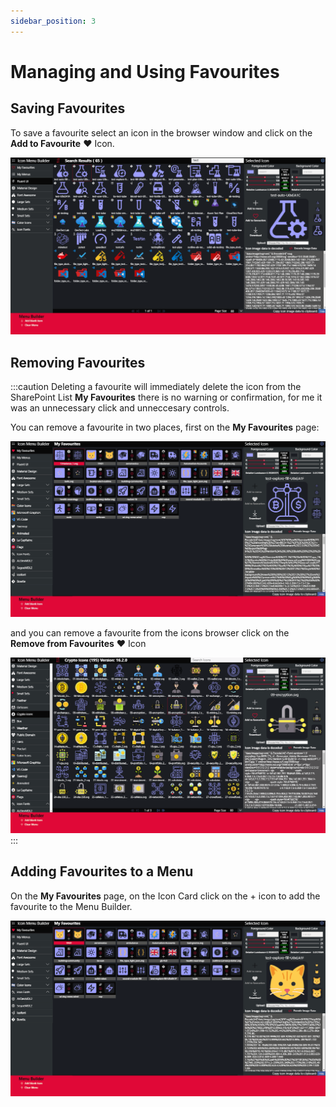 ```yaml
---
sidebar_position: 3
---
```


# Managing and Using Favourites

## Saving Favourites

To save a favourite select an icon in the browser window and click on the __Add to Favourite__ ❤️ Icon.

![Save Favourite](../assets/save-fav.gif)

## Removing Favourites

:::caution
Deleting a favourite will immediately delete the icon from the SharePoint List __My Favourites__ there is no warning or confirmation, for me it was an unnecessary click and unneccesary controls.


You can remove a favourite in two places, first on the __My Favourites__ page:

![Remove Favourite](../assets/delete-fav-myfav-screen.gif)

and you can remove a favourite from the icons browser click on the __Remove from Favourites__ ❤️ Icon

![Remove Favourite](../assets/delete-fav-icon-screen.gif)
:::
## Adding Favourites to a Menu

On the __My Favourites__ page,  on the Icon Card click on the + icon to add the favourite to the Menu Builder.

![Add Favourite to Menu](../assets/add-fav-to-menu.gif)